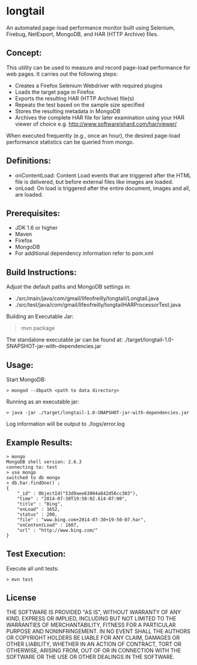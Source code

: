 longtail
========

An automated page-load performance monitor built using Selenium, Firebug, NetExport, MongoDB, and HAR (HTTP Archive) files.

Concept:
-------------------------

This utility can be used to measure and record page-load performance for web pages. It carries out the following steps:
* Creates a Firefox Selenium Webdriver with required plugins
* Loads the target page in Firefox
* Exports the resulting HAR (HTTP Archive) file(s)
* Repeats the test based on the sample size specified
* Stores the resulting metadata in MongoDB
* Archives the complete HAR file for later examination using your HAR viewer of choice e.g. http://www.softwareishard.com/har/viewer/

When executed frequently (e.g., once an hour), the desired page-load performance statistics can be queried from mongo.

Definitions:
-------------------------

* onContentLoad: Content Load events that are triggered after the HTML file is delivered, but before external files like images are loaded.
* onLoad: On load is triggered after the entire document, images and all, are loaded.

Prerequisites:
-------------------------

* JDK 1.6 or higher
* Maven
* Firefox
* MongoDB
* For additional dependency information refer to pom.xml

Build Instructions:
-------------------------

Adjust the default paths and MongoDB settings in:
* ./src/main/java/com/gmail/lifeofreilly/longtail/Longtail.java
* ./src/test/java/com/gmail/lifeofreilly/longtailHARProcessorTest.java

Building an Executable Jar:
> mvn package

The standalone executable jar can be found at: ./target/longtail-1.0-SNAPSHOT-jar-with-dependencies.jar

Usage:
-------------------------

Start MongoDB:
```
> mongod --dbpath <path to data directory>
```

Running as an executable jar:
```
> java -jar ./target/longtail-1.0-SNAPSHOT-jar-with-dependencies.jar
```
Log information will be output to ./logs/error.log

Example Results:
-------------------------

```
> mongo
MongoDB shell version: 2.6.3
connecting to: test
> use mongo
switched to db mongo
> db.har.findOne() ;
{
	"_id" : ObjectId("53d9aee63004a842d56cc303"),
	"time" : "2014-07-30T19:50:02.614-07:00",
	"title" : "Bing",
	"onLoad" : 1652,
	"status" : 200,
	"file" : "www.bing.com+2014-07-30+19-50-07.har",
	"onContentLoad" : 1607,
	"url" : "http://www.bing.com/"
}
```

Test Execution:
-------------------------

Execute all unit tests:
```
> mvn test
```

License
-------------------------
THE SOFTWARE IS PROVIDED "AS IS", WITHOUT WARRANTY OF ANY KIND, EXPRESS OR IMPLIED, INCLUDING BUT NOT LIMITED TO THE WARRANTIES OF MERCHANTABILITY, FITNESS FOR A PARTICULAR PURPOSE AND NONINFRINGEMENT. IN NO EVENT SHALL THE AUTHORS OR COPYRIGHT HOLDERS BE LIABLE FOR ANY CLAIM, DAMAGES OR OTHER LIABILITY, WHETHER IN AN ACTION OF CONTRACT, TORT OR OTHERWISE, ARISING FROM, OUT OF OR IN CONNECTION WITH THE SOFTWARE OR THE USE OR OTHER DEALINGS IN THE SOFTWARE.